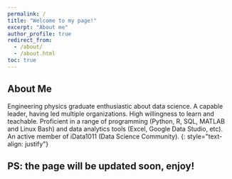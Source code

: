 ```yaml
---
permalink: /
title: "Welcome to my page!"
excerpt: "About me"
author_profile: true
redirect_from: 
  - /about/
  - /about.html
toc: true
---
```


## About Me
Engineering physics graduate enthusiastic about data science. A capable leader, having led multiple organizations. High willingness to learn and teachable. Proficient in a range of programming (Python, R, SQL, MATLAB and Linux Bash) and data analytics tools (Excel, Google Data Studio, etc). An active member of iData1011 (Data Science Community). 
{: style="text-align: justify"}

## PS: the page will be updated soon, enjoy!

<br />
